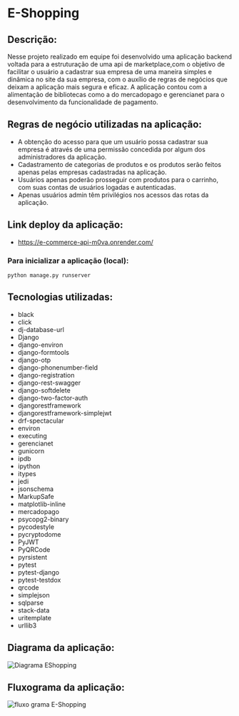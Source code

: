 # E-Shopping

## Descrição:

Nesse projeto realizado em equipe foi desenvolvido uma aplicação backend voltada para a estruturação de uma api de marketplace,com o objetivo de facilitar o usuário a cadastrar sua empresa de uma maneira simples e dinâmica no site da sua empresa, com o auxílio de regras de negócios que deixam a aplicação mais segura e eficaz.
A aplicação contou com a alimentação de bibliotecas como a do mercadopago e gerencianet para o desenvolvimento da funcionalidade de pagamento.

## Regras de negócio utilizadas na aplicação:

- A obtenção do acesso para que um usuário possa cadastrar sua empresa é através de uma permissão concedida por algum dos administradores da aplicação.
- Cadastramento de categorias de produtos e os produtos serão feitos apenas pelas empresas cadastradas na aplicação.
- Usuários apenas poderão prosseguir com produtos para o carrinho, com suas contas de usuários logadas e autenticadas.
- Apenas usuários admin têm privilégios nos acessos das rotas da aplicação. 

## Link deploy da aplicação:

- https://e-commerce-api-m0va.onrender.com/

### Para inicializar a aplicação (local):

````
python manage.py runserver
````

## Tecnologias utilizadas:

- black
- click
- dj-database-url
- Django
- django-environ
- django-formtools
- django-otp
- django-phonenumber-field
- django-registration
- django-rest-swagger
- django-softdelete
- django-two-factor-auth
- djangorestframework
- djangorestframework-simplejwt
- drf-spectacular
- environ
- executing
- gerencianet
- gunicorn
- ipdb
- ipython
- itypes
- jedi
- jsonschema
- MarkupSafe
- matplotlib-inline
- mercadopago
- psycopg2-binary
- pycodestyle
- pycryptodome
- PyJWT
- PyQRCode
- pyrsistent
- pytest
- pytest-django
- pytest-testdox
- qrcode
- simplejson
- sqlparse
- stack-data
- uritemplate
- urllib3

## Diagrama da aplicação:

![Diagrama EShopping](https://user-images.githubusercontent.com/96259892/212782437-4f8ba1cf-1efb-45fc-85d1-e5fd6074d040.png)

## Fluxograma da aplicação:

![fluxo grama E-Shopping](https://user-images.githubusercontent.com/96259892/212782222-3e5a728a-d11f-4899-aa14-ba1176bc475f.png)

